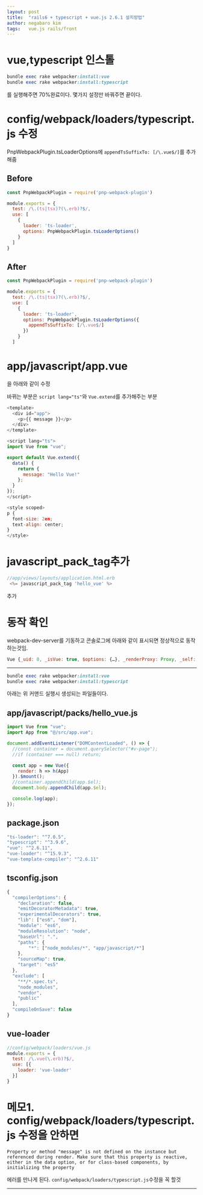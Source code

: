 ```yaml
---
layout: post
title:  "rails6 + typescript + vue.js 2.6.1 설치방법"
author: negabaro kim
tags:	vue.js rails/front
---
```


# vue,typescript 인스톨

```ruby
bundle exec rake webpacker:install:vue
bundle exec rake webpacker:install:typescript
```

를 실행해주면 70%완료이다.
몇가지 설정만 바꿔주면 끝이다.

# config/webpack/loaders/typescript.js 수정

PnpWebpackPlugin.tsLoaderOptions에 
`appendTsSuffixTo: [/\.vue$/]`를 추가해줌


## Before

```js
const PnpWebpackPlugin = require('pnp-webpack-plugin')

module.exports = {
  test: /\.(ts|tsx)?(\.erb)?$/,
  use: [
    {
      loader: 'ts-loader',
      options: PnpWebpackPlugin.tsLoaderOptions()
    }
  ]
}
```

## After

```js
const PnpWebpackPlugin = require('pnp-webpack-plugin')

module.exports = {
  test: /\.(ts|tsx)?(\.erb)?$/,
  use: [
    {
      loader: 'ts-loader',
      options: PnpWebpackPlugin.tsLoaderOptions({
        appendTsSuffixTo: [/\.vue$/]
      })
    }
  ]
```


# app/javascript/app.vue

을 아래와 같이 수정

바뀌는 부분은 `script lang="ts"`와 `Vue.extend`를 추가해주는 부분

```js
<template>
  <div id="app">
    <p>{{ message }}</p>
  </div>
</template>

<script lang="ts">
import Vue from "vue";

export default Vue.extend({
  data() {
    return {
      message: "Hello Vue!"
    };
  }
});
</script>

<style scoped>
p {
  font-size: 2em;
  text-align: center;
}
</style>
```


# javascript_pack_tag추가

```js
//app/views/layouts/application.html.erb
 <%= javascript_pack_tag 'hello_vue' %>
```

추가


# 동작 확인

webpack-dev-server를 기동하고 콘솔로그에 아래와 같이 표시되면 정상적으로 동작하는것임.

```js
Vue {_uid: 0, _isVue: true, $options: {…}, _renderProxy: Proxy, _self: Vue, …}
```

----



```ruby
bundle exec rake webpacker:install:vue
bundle exec rake webpacker:install:typescript
```

아래는 위 커맨드 실행시 생성되는 파일들이다.

## app/javascript/packs/hello_vue.js


```js
import Vue from "vue";
import App from "@/src/app.vue";

document.addEventListener("DOMContentLoaded", () => {
  //const container = document.querySelector("#v-page");
  //if (container === null) return;

  const app = new Vue({
    render: h => h(App)
  }).$mount();
  //container.appendChild(app.$el);
  document.body.appendChild(app.$el);

  console.log(app);
});
```

## package.json


```js
"ts-loader": "^7.0.5",
"typescript": "^3.9.6",
"vue": "^2.6.11",
"vue-loader": "^15.9.3",
"vue-template-compiler": "^2.6.11"
```

## tsconfig.json

```js
{
  "compilerOptions": {
    "declaration": false,
    "emitDecoratorMetadata": true,
    "experimentalDecorators": true,
    "lib": ["es6", "dom"],
    "module": "es6",
    "moduleResolution": "node",
    "baseUrl": ".",
    "paths": {
        "*": ["node_modules/*", "app/javascript/*"]
    },
    "sourceMap": true,
    "target": "es5"
  },
  "exclude": [
    "**/*.spec.ts",
    "node_modules",
    "vendor",
    "public"
  ],
  "compileOnSave": false
}
```

## vue-loader

```js
//config/webpack/loaders/vue.js
module.exports = {
  test: /\.vue(\.erb)?$/,
  use: [{
    loader: 'vue-loader'
  }]
}
```

#  메모1. config/webpack/loaders/typescript.js 수정을 안하면

```
Property or method "message" is not defined on the instance but referenced during render. Make sure that this property is reactive, either in the data option, or for class-based components, by initializing the property
```

에러를 만나게 된다.
`config/webpack/loaders/typescript.js`수정을 꼭 할것

---

[Link1]: http://clash-m45.hatenablog.com/entry/2019/09/21/120215
